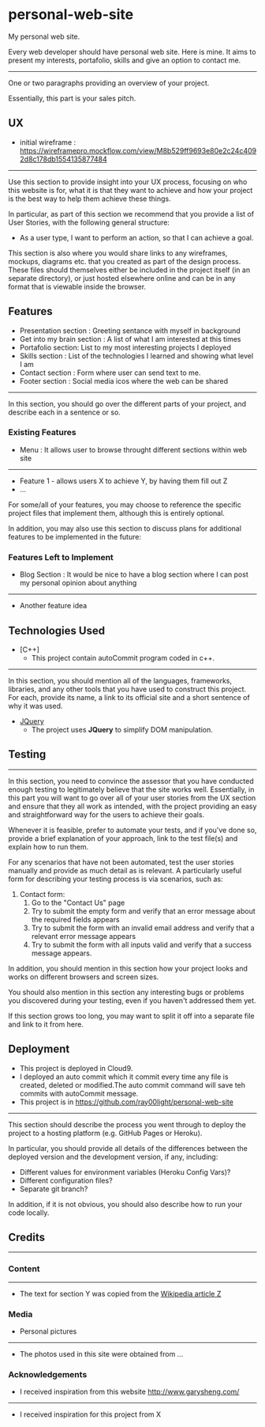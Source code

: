 # personal-web-site

My personal web site.

Every web developer should have personal web site. Here is mine. It aims to present my interests, portafolio, skills and give an option to contact me. 

--------------------------------------------------------------------------------

One or two paragraphs providing an overview of your project.

Essentially, this part is your sales pitch.
 
## UX

- initial wireframe : https://wireframepro.mockflow.com/view/M8b529ff9693e80e2c24c4092d8c178db1554135877484
-------------------------------------------------------------------------------- 
Use this section to provide insight into your UX process, focusing on who this website is for, what it is that they want to achieve and how your project is the best way to help them achieve these things.

In particular, as part of this section we recommend that you provide a list of User Stories, with the following general structure:
- As a user type, I want to perform an action, so that I can achieve a goal.

This section is also where you would share links to any wireframes, mockups, diagrams etc. that you created as part of the design process. These files should themselves either be included in the project itself (in an separate directory), or just hosted elsewhere online and can be in any format that is viewable inside the browser.

## Features

- Presentation section : Greeting sentance with myself in background
- Get into my brain section : A list of what I am interested at this times
- Portafolio section: List to my most interesting projects I deployed
- Skills section : List of the technologies I learned and showing what level I am 
- Contact section : Form where user can send text to me.
- Footer section : Social media icos where the web can be shared

-------------------------------------------------------------------------------- 

In this section, you should go over the different parts of your project, and describe each in a sentence or so.
 
### Existing Features

- Menu : It allows user to browse throught different sections within web site

-------------------------------------------------------------------------------- 

- Feature 1 - allows users X to achieve Y, by having them fill out Z
- ...

For some/all of your features, you may choose to reference the specific project files that implement them, although this is entirely optional.

In addition, you may also use this section to discuss plans for additional features to be implemented in the future:

### Features Left to Implement

- Blog Section : It would be nice to have a blog section where I can post my personal opinion about anything

-------------------------------------------------------------------------------- 

- Another feature idea

## Technologies Used

- [C++]
    - This project contain autoCommit program coded in c++.
-------------------------------------------------------------------------------- 

In this section, you should mention all of the languages, frameworks, libraries, and any other tools that you have used to construct this project. For each, provide its name, a link to its official site and a short sentence of why it was used.

- [JQuery](https://jquery.com)
    - The project uses **JQuery** to simplify DOM manipulation.


## Testing

-------------------------------------------------------------------------------- 
In this section, you need to convince the assessor that you have conducted enough testing to legitimately believe that the site works well. Essentially, in this part you will want to go over all of your user stories from the UX section and ensure that they all work as intended, with the project providing an easy and straightforward way for the users to achieve their goals.

Whenever it is feasible, prefer to automate your tests, and if you've done so, provide a brief explanation of your approach, link to the test file(s) and explain how to run them.

For any scenarios that have not been automated, test the user stories manually and provide as much detail as is relevant. A particularly useful form for describing your testing process is via scenarios, such as:

1. Contact form:
    1. Go to the "Contact Us" page
    2. Try to submit the empty form and verify that an error message about the required fields appears
    3. Try to submit the form with an invalid email address and verify that a relevant error message appears
    4. Try to submit the form with all inputs valid and verify that a success message appears.

In addition, you should mention in this section how your project looks and works on different browsers and screen sizes.

You should also mention in this section any interesting bugs or problems you discovered during your testing, even if you haven't addressed them yet.

If this section grows too long, you may want to split it off into a separate file and link to it from here.

## Deployment

- This project is deployed in Cloud9. 
- I deployed an auto commit which it commit every time any file is created, deleted or modified.The auto commit command will save teh commits with autoCommit message.
- This project is in https://github.com/ray00light/personal-web-site
-------------------------------------------------------------------------------- 

This section should describe the process you went through to deploy the project to a hosting platform (e.g. GitHub Pages or Heroku).

In particular, you should provide all details of the differences between the deployed version and the development version, if any, including:
- Different values for environment variables (Heroku Config Vars)?
- Different configuration files?
- Separate git branch?

In addition, if it is not obvious, you should also describe how to run your code locally.


## Credits

-------------------------------------------------------------------------------- 

### Content

-------------------------------------------------------------------------------- 
- The text for section Y was copied from the [Wikipedia article Z](https://en.wikipedia.org/wiki/Z)

### Media
- Personal pictures

-------------------------------------------------------------------------------- 
- The photos used in this site were obtained from ...

### Acknowledgements
- I received inspiration from this website http://www.garysheng.com/

-------------------------------------------------------------------------------- 
- I received inspiration for this project from X
